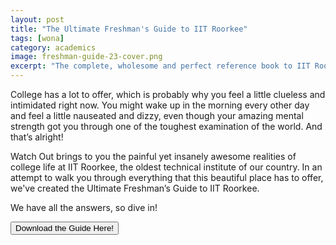 ```yaml
---
layout: post
title: "The Ultimate Freshman's Guide to IIT Roorkee"
tags: [wona]
category: academics
image: freshman-guide-23-cover.png
excerpt: "The complete, wholesome and perfect reference book to IIT Roorkee!"
---
```


College has a lot to offer, which is probably why you feel a little clueless and intimidated right now. You might wake up in the morning every other day and feel a little nauseated and dizzy, even though your amazing mental strength got you through one of the toughest examination of the world. And that’s alright!

Watch Out brings to you the painful yet insanely awesome realities of college life at IIT Roorkee, the oldest technical institute of our country. In an attempt to walk you through everything that this beautiful place has to offer, we've created the Ultimate Freshman’s Guide to IIT Roorkee.

We have all the answers, so dive in!

<a href="/FreshmanGuidetoIITR_2023.pdf" style="text-align: center"><button type="button" class="btn btn-primary btn-block btn-lg">Download the Guide Here!</button></a>
